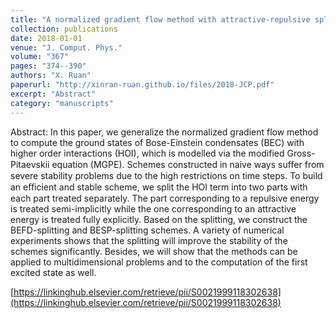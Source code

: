 ```yaml
---
title: "A normalized gradient flow method with attractive-repulsive splitting for computing ground states of Bose-Einstein condensates with higher-order interaction"
collection: publications
date: 2018-01-01
venue: "J. Comput. Phys."
volume: "367"
pages: "374--390"
authors: "X. Ruan"
paperurl: "http://xinran-ruan.github.io/files/2018-JCP.pdf"
excerpt: "Abstract"
category: "manuscripts"
---
```

Abstract: In this paper, we generalize the normalized gradient flow method to compute the ground states of Bose-Einstein condensates (BEC) with higher order interactions (HOI), which is modelled via the modified Gross-Pitaevskii equation (MGPE). Schemes constructed in naive ways suﬀer from severe stability problems due to the high restrictions on time steps. To build an eﬃcient and stable scheme, we split the HOI term into two parts with each part treated separately. The part corresponding to a repulsive energy is treated semi-implicitly while the one corresponding to an attractive energy is treated fully explicitly. Based on the splitting, we construct the BEFD-splitting and BESP-splitting schemes. A variety of numerical experiments shows that the splitting will improve the stability of the schemes significantly. Besides, we will show that the methods can be applied to multidimensional problems and to the computation of the first excited state as well. 

[https://linkinghub.elsevier.com/retrieve/pii/S0021999118302638](https://linkinghub.elsevier.com/retrieve/pii/S0021999118302638)